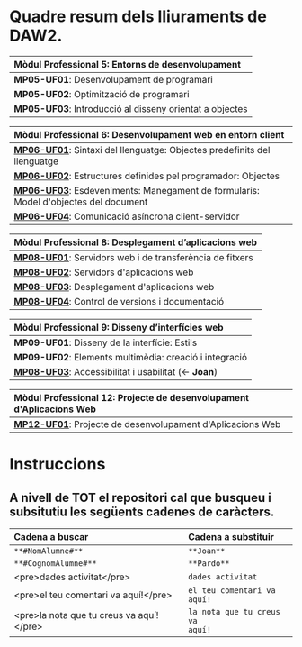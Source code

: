 # Quadre resum dels lliuraments de **DAW2**.

|**Mòdul Professional 5: Entorns de desenvolupament**
|:---|
|**MP05-UF01**: Desenvolupament de programari
|**MP05-UF02**: Optimització de programari 
|**MP05-UF03**: Introducció al disseny orientat a objectes 

|**Mòdul Professional 6: Desenvolupament web en entorn client**
|:---|
|[**MP06-UF01**](../MP06-UF01/README.md): Sintaxi del llenguatge: Objectes predefinits del llenguatge 
|[**MP06-UF02**](../MP06-UF02/README.md): Estructures definides pel programador: Objectes
|[**MP06-UF03**](../MP06-UF03/README.md): Esdeveniments: Manegament de formularis: Model d'objectes del document
|[**MP06-UF04**](../MP06-UF04/README.md): Comunicació asíncrona client-servidor 

|**Mòdul Professional 8: Desplegament d’aplicacions web**
|:---|
|[**MP08-UF01**](../MP08-UF01/README.md): Servidors web i de transferència de fitxers
|[**MP08-UF02**](../MP08-UF02/README.md): Servidors d'aplicacions web 
|[**MP08-UF03**](../MP08-UF03/README.md): Desplegament d'aplicacions web
|[**MP08-UF04**](../MP08-UF04/README.md): Control de versions i documentació

|**Mòdul Professional 9: Disseny d’interfícies web**
|:---|
|**MP09-UF01**: Disseny de la interfície: Estils
|**MP09-UF02**: Elements multimèdia: creació i integració
|[**MP08-UF03**](../MP08-UF08/README.md): Accessibilitat i usabilitat (<- **Joan**)

|**Mòdul Professional 12: Projecte de desenvolupament d'Aplicacions Web**
|:---|
|[**MP12-UF01**](../MP12-UF01/README.md): Projecte de desenvolupament d'Aplicacions Web

# Instruccions

## A nivell de **TOT** el repositori cal que busqueu i subsitutiu les següents cadenes de caràcters.

|Cadena a buscar|Cadena a substituir| 
|:---|:---| 
|<code>\*\*#NomAlumne#\*\*</code>|<code>\*\*Joan\*\*</code>|
|<code>\*\*#CognomAlumne#\*\*</code>|<code>\*\*Pardo\*\*</code>|
|\<pre>dades activitat\</pre>|<code>dades activitat</code>|
|\<pre>el teu comentari va aquí!\</pre>|<code>el teu comentari va aquí!</code>|
|\<pre>la nota que tu creus va aquí!\</pre>|<code>la nota que tu creus va aquí!</code>|